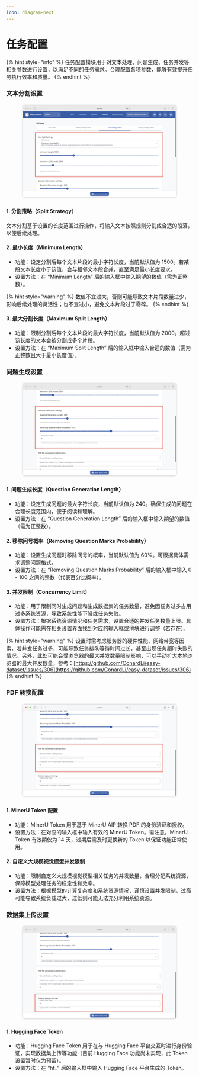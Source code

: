 ```yaml
---
icon: diagram-next
---
```


# 任务配置

{% hint style="info" %}
任务配置模块用于对文本处理、问题生成、任务并发等相关参数进行设置，以满足不同的任务需求。合理配置各项参数，能够有效提升任务执行效率和质量。
{% endhint %}

### 文本分割设置

<figure><img src="../../.gitbook/assets/image (2) (1) (1) (1) (1) (1) (1) (1).png" alt=""><figcaption></figcaption></figure>

#### 1. 分割策略（Split Strategy）

文本分割基于设置的长度范围进行操作，将输入文本按照规则分割成合适的段落，以便后续处理。

#### 2. 最小长度（Minimum Length）

* 功能：设定分割后每个文本片段的最小字符长度，当前默认值为 1500。若某段文本长度小于该值，会与相邻文本段合并，直至满足最小长度要求。
* 设置方法：在 “Minimum Length” 后的输入框中输入期望的数值（需为正整数）。

{% hint style="warning" %}
数值不宜过大，否则可能导致文本片段数量过少，影响后续处理的灵活性；也不宜过小，避免文本片段过于零碎。
{% endhint %}

#### 3. 最大分割长度（Maximum Split Length）

* 功能：限制分割后每个文本片段的最大字符长度，当前默认值为 2000。超过该长度的文本会被分割成多个片段。
* 设置方法：在 “Maximum Split Length” 后的输入框中输入合适的数值（需为正整数且大于最小长度值）。

### 问题生成设置

<figure><img src="../../.gitbook/assets/image (3) (1) (1) (1) (1) (1) (1) (1).png" alt=""><figcaption></figcaption></figure>

#### 1. 问题生成长度（Question Generation Length）

* 功能：设定生成问题的最大字符长度，当前默认值为 240。确保生成的问题在合理长度范围内，便于阅读和理解。
* 设置方法：在 “Question Generation Length” 后的输入框中输入期望的数值（需为正整数）。

#### 2. 移除问号概率（Removing Question Marks Probability）

* 功能：设置生成问题时移除问号的概率，当前默认值为 60%。可根据具体需求调整问题格式。
* 设置方法：在 “Removing Question Marks Probability” 后的输入框中输入 0 - 100 之间的整数（代表百分比概率）。

#### 3. 并发限制（Concurrency Limit）

* 功能：用于限制同时生成问题和生成数据集的任务数量，避免因任务过多占用过多系统资源，导致系统性能下降或任务失败。
* 设置方法：根据系统资源情况和任务需求，设置合适的并发任务数量上限。具体操作可能需在相关设置界面找到对应的输入框或滑块进行调整（若存在）。

{% hint style="warning" %}
设置时需考虑服务器的硬件性能、网络带宽等因素，若并发任务过多，可能导致任务排队等待时间过长，甚至出现任务超时失败的情况。另外，此处可能会受浏览器的最大并发数量限制影响，可以手动扩大本地浏览器的最大并发数量，参考：[https://github.com/ConardLi/easy-dataset/issues/306](https://github.com/ConardLi/easy-dataset/issues/306)
{% endhint %}

### PDF 转换配置

<figure><img src="../../.gitbook/assets/image (4) (1) (1) (1) (1) (1) (1).png" alt=""><figcaption></figcaption></figure>

#### 1. **MinerU Token 配置**

* 功能：MinerU Token 用于基于 MinerU AIP 转换 PDF 的身份验证和授权。
* 设置方法：在对应的输入框中输入有效的 MinerU Token。需注意，MinerU Token 有效期仅为 14 天，过期后需及时更换新的 Token 以保证功能正常使用。

#### 2. 自定义大规模视觉模型并发限制

* 功能：限制自定义大规模视觉模型相关任务的并发数量，合理分配系统资源，保障模型处理任务的稳定性和效率。
* 设置方法：根据模型的计算复杂度和系统资源情况，谨慎设置并发限制，过高可能导致系统负载过大，过低则可能无法充分利用系统资源。

### 数据集上传设置

<figure><img src="../../.gitbook/assets/image (5) (1) (1) (1) (1) (1) (1).png" alt=""><figcaption></figcaption></figure>

#### 1. Hugging Face Token

* 功能：Hugging Face Token 用于在与 Hugging Face 平台交互时进行身份验证，实现数据集上传等功能（目前 Hugging Face 功能尚未实现，此 Token 设置暂时仅为预留）。
* 设置方法：在 “hf\_” 后的输入框中输入 Hugging Face 平台生成的 Token。

